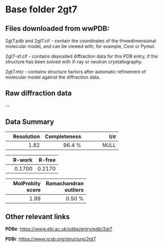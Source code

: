 # Base folder 2gt7

## Files downloaded from wwPDB:

2gt7.pdb and 2gt7.cif - contain the coordinates of the threedimensional molecular model, and can be viewed with, for example, Coot or Pymol.

2gt7-sf.cif - contains deposited diffraction data for this PDB entry, if the structure has been solved with X-ray or neutron crystallography.

2gt7.mtz - contains structure factors after automatic refinement of molecular model against the diffraction data.

## Raw diffraction data

--<br> 

## Data Summary
|   | Resolution | Completeness| I/$\boldsymbol{\sigma}$ |
|---|-------------:|----------------:|--------------:|
|   |1.82|96.4  %|<img width=50/>NULL |

|   | **R-work**| **R-free**   
|---|-------------:|----------------:|           
||0.1700|0.2170|

|   |**MolProbity<br>score**| **Ramachandran<br>outliers** 
|---|-------------:|----------------:|
||1.99|0.50 %|

## Other relevant links 
**PDBe**:  https://www.ebi.ac.uk/pdbe/entry/pdb/2gt7
 
**PDBr**: https://www.rcsb.org/structure/2gt7 

